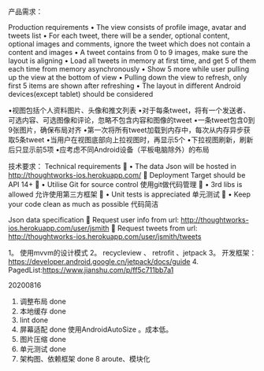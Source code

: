 产品需求：

Production requirements
• The view consists of profile image, avatar and tweets list
• For each tweet, there will be a sender, optional content, optional images and comments, ignore the tweet which does not contain a content and images
• A tweet contains from 0 to 9 images, make sure the layout is aligning
• Load all tweets in memory at first time, and get 5 of them each time from memory asynchronously
• Show 5 more while user pulling up the view at the bottom of view
• Pulling down the view to refresh, only first 5 items are shown after refreshing
• The layout in different Android devices(except tablet) should be considered

•视图包括个人资料图片、头像和推文列表
•对于每条tweet，将有一个发送者、可选内容、可选图像和评论，忽略不包含内容和图像的tweet
•一条tweet包含0到9张图片，确保布局对齐
•第一次将所有tweet加载到内存中，每次从内存异步获取5条tweet
•当用户在视图底部向上拉视图时，再显示5个
•下拉视图刷新，刷新后只显示前5项
•应考虑不同Android设备（平板电脑除外）的布局

技术要求：
Technical requirements
􏰀 • The data Json will be hosted in http://thoughtworks-ios.herokuapp.com/ 􏰀 Deployment Target should be API 14+
􏰀 • Utilise Git for source control 使用git做代码管理
􏰀 • 3rd libs is allowed  允许使用第三方框架
􏰀 • Unit tests is appreciated  单元测试
􏰀 • Keep your code clean as much as possible  代码简洁


Json data specification
􏰀 Request user info from url: http://thoughtworks-ios.herokuapp.com/user/jsmith
􏰀 Request tweets from url: http://thoughtworks-ios.herokuapp.com/user/jsmith/tweets



1。 使用mvvm的设计模式
2。 recycleview 、 retrofit 、jetpack
3。 开发框架：https://developer.android.google.cn/jetpack/docs/guide
4. PagedList:https://www.jianshu.com/p/ff5c711bb7a1


20200816
1. 调整布局  done
2. 本地缓存  done
3. lint   done
4. 屏幕适配  done 使用AndroidAutoSize 。成本低。
5. 图片压缩  done
6. 单元测试  done
7. 架构图、依赖框架  done
8 aroute、模块化

